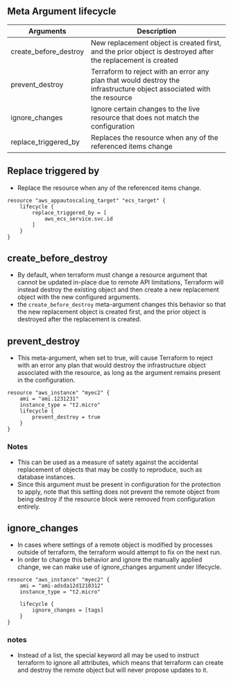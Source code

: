 ## Meta Argument lifecycle
| Arguments             | Description                                                                                                          |
|-----------------------|----------------------------------------------------------------------------------------------------------------------|
| create_before_destroy | New replacement object is created first, and the prior object is destroyed after the replacement is created          |
| prevent_destroy       | Terraform to reject with an error any plan that would destroy the infrastructure object associated with the resource |
| ignore_changes        | Ignore certain changes to the live resource that does not match the configuration                                    |
| replace_triggered_by  | Replaces the resource when any of the referenced items change                                                        |

## Replace triggered by
- Replace the resource when any of the referenced items change.
```
resource "aws_appautoscaling_target" "ecs_target" {
    lifecycle {
        replace_triggered_by = [
            aws_ecs_service.svc.id
        ]
    }
}
```

## create_before_destroy
- By default, when terraform must change a resource argument that cannot be updated in-place due to remote API limitations, Terraform will instead destroy the existing object and then create a new replacement object with the new configured arguments.
- the `create_before_destroy` meta-argument changes this behavior so that the new replacement object is created first, and the prior object is destroyed after the replacement is created.

## prevent_destroy
- This meta-argument, when set to true, will cause Terraform to reject with an error any plan that would destroy the infrastructure object associated with the resource, as long as the argument remains present in the configuration.
```
resource "aws_instance" "myec2" {
    ami = "ami.1231231"
    instance_type = "t2.micro"
    lifecycle {
        prevent_destroy = true
    }
}
```

### Notes
- This can be used as a measure of satety against the accidental replacement of objects that may be costly to reproduce, such as database instances.
- Since this argument must be present in configuration for the protection to apply, note that this setting does not prevent the remote object from being destroy if the resource block were removed from configuration entirely.

## ignore_changes
- In cases where settings of a remote object is modified by processes outside of terraform, the terraform would attempt to fix on the next run.
- In order to change this behavior and ignore the manually applied change, we can make use of ignore_changes argument under lifecycle.
```
resource "aws_instance" "myec2" {
    ami = "ami-adsda12d1210312"
    instance_type = "t2.micro"

    lifecycle {
        ignore_changes = [tags]
    }
}
```

### notes
- Instead of a list, the special keyword all may be used to instruct terraform to ignore all attributes, which means that terraform can create and destroy the remote object but will never propose updates to it.
